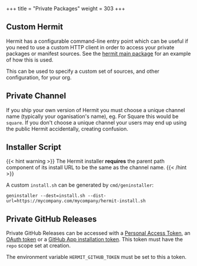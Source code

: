 +++
title = "Private Packages"
weight = 303
+++

## Custom Hermit

Hermit has a configurable command-line entry point which can be useful if you need to use
a custom HTTP client in order to access your private packages or manifest
sources. See the
[hermit main package](https://github.com/cashapp/hermit/blob/master/cmd/hermit/main.go) for an
example of how this is used.

This can be used to specify a custom set of sources, and other configuration, for your org.

## Private Channel

If you ship your own version of Hermit you must choose a unique channel name
(typically your oganisation's name), eg. For Square this would be `square`.
If you don't choose a unique channel your users may end up using the public
Hermit accidentally, creating confusion.

## Installer Script

{{< hint warning >}}
The Hermit installer **requires** the parent path component of its install URL to
be the same as the channel name.
{{< /hint >}}


A custom `install.sh` can be generated by `cmd/geninstaller`:

```text
geninstaller --dest=install.sh --dist-url=https://mycompany.com/mycompany/hermit-install.sh
```

## Private GitHub Releases

Private GitHub Releases can be accessed with
a [Personal Access Token](https://docs.github.com/en/github/authenticating-to-github/keeping-your-account-and-data-secure/creating-a-personal-access-token),
an [OAuth token](https://docs.github.com/en/github/extending-github/git-automation-with-oauth-tokens)
or a [GitHub App installation token](https://docs.github.com/en/developers/apps/building-github-apps/authenticating-with-github-apps).
This token must have the `repo` scope set at creation.

The environment variable `HERMIT_GITHUB_TOKEN` must be set to this a token.
